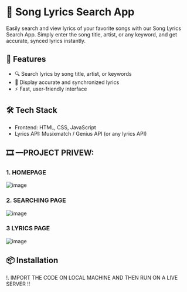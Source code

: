 # 🎵 Song Lyrics Search App

Easily search and view lyrics of your favorite songs with our Song Lyrics Search App. Simply enter the song title, artist, or any keyword, and get accurate, synced lyrics instantly.


## 🚀 Features

- 🔍 Search lyrics by song title, artist, or keywords  
- 🎼 Display accurate and synchronized lyrics  
- ⚡ Fast, user-friendly interface  
  

## 🛠️ Tech Stack

- Frontend: HTML, CSS, JavaScript    
- Lyrics API: Musixmatch / Genius API (or any lyrics API)



## 🎞️ —PROJECT PRIVEW:
### 1. HOMEPAGE
![image](https://github.com/user-attachments/assets/69e82947-fa04-47cb-9889-e07a7312961b)
### 2. SEARCHING PAGE 
![image](https://github.com/user-attachments/assets/b834ff86-6d80-4bdf-8ea4-9319037e478c)
### 3  LYRICS PAGE
![image](https://github.com/user-attachments/assets/507d2fc7-6aee-4d42-ac7f-753d8253d0ae)
 
## 📦 Installation

!. IMPORT THE CODE ON LOCAL MACHINE AND THEN RUN ON A LIVE SERVER !!
